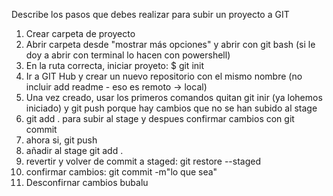 Describe los pasos que debes realizar para subir un proyecto a GIT
1. Crear carpeta de proyecto
2. Abrir carpeta desde "mostrar más opciones" y abrir con git bash (si le doy a abrir con terminal lo hacen con powershell)
3. En la ruta correcta, iniciar proyeto: $ git init
4. Ir a GIT Hub y crear un nuevo repositorio con el mismo nombre (no incluir add readme - eso es remoto -> local)
5. Una vez creado, usar los primeros comandos quitan git inir (ya lohemos iniciado) y git push porque hay cambios que no se han subido al stage
6. git add . para subir al stage y despues confirmar cambios con git commit 
7. ahora si, git push
8. añadir al stage git add  .
9. revertir y volver de commit a staged: git restore --staged <file>
10. confirmar cambios: git commit -m"lo que sea"
11. Desconfirnar cambios 
bubalu